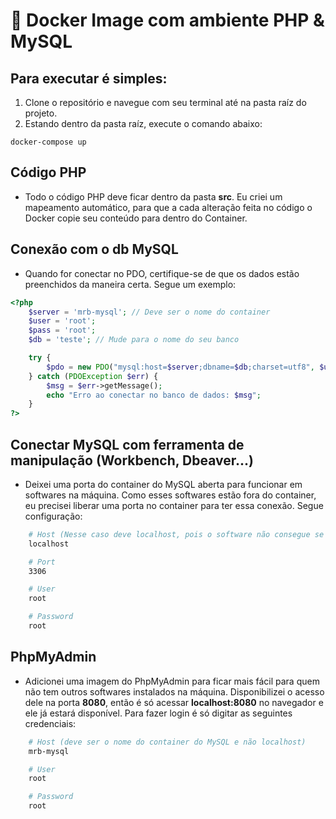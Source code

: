 # :whale: Docker Image com ambiente PHP & MySQL

## Para executar é simples:
1. Clone o repositório e navegue com seu terminal até na pasta raíz do projeto.
2. Estando dentro da pasta raíz, execute o comando abaixo:

```docker
docker-compose up
```

## Código PHP
* Todo o código PHP deve ficar dentro da pasta **src**. Eu criei um mapeamento automático, para que a cada alteração feita no código o Docker copie seu conteúdo para dentro do Container.

## Conexão com o db MySQL
* Quando for conectar no PDO, certifique-se de que os dados estão preenchidos da maneira certa. Segue um exemplo:
```php
<?php
    $server = 'mrb-mysql'; // Deve ser o nome do container
    $user = 'root';
    $pass = 'root';
    $db = 'teste'; // Mude para o nome do seu banco

    try {
        $pdo = new PDO("mysql:host=$server;dbname=$db;charset=utf8", $user, $pass);
    } catch (PDOException $err) {
        $msg = $err->getMessage();
        echo "Erro ao conectar no banco de dados: $msg";
    }
?>
```

## Conectar MySQL com ferramenta de manipulação (Workbench, Dbeaver...)
* Deixei uma porta do container do MySQL aberta para funcionar em softwares na máquina. Como esses softwares estão fora do container, eu precisei liberar uma porta no container para ter essa conexão. Segue configuração:
```bash
    # Host (Nesse caso deve localhost, pois o software não consegue se conectar direto com o container)
    localhost

    # Port
    3306

    # User
    root

    # Password
    root
```

## PhpMyAdmin
* Adicionei uma imagem do PhpMyAdmin para ficar mais fácil para quem não tem outros softwares instalados na máquina. Disponibilizei o acesso dele na porta **8080**, então é só acessar **localhost:8080** no navegador e ele já estará disponível. Para fazer login é só digitar as seguintes credenciais:
```bash
    # Host (deve ser o nome do container do MySQL e não localhost)
    mrb-mysql

    # User
    root

    # Password
    root
```
